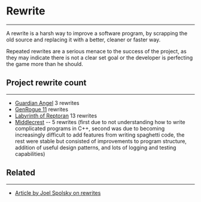 # Rewrite

---

A rewrite is a harsh way to improve a software program, by scrapping the old source and replacing it with a better, cleaner or faster way.  

Repeated rewrites are a serious menace to the success of the project, as they may indicate there is not a clear set goal or the developer is perfecting the game more than he should.  

## Project rewrite count

---

* [Guardian Angel](../../../game/guardian_angel.md) 3 rewrites
* [GenRogue 11](../../../game/genrogue.md) rewrites
* [Labyrinth of Reptoran](../../../game/labyrinth_of_reptoran.md) 13 rewrites
* [Middlecrest](../../../game/middlecrest.md) -- 5 rewrites (first due to not understanding how to write complicated programs in C++, second was due to becoming increasingly difficult to add features from writing spaghetti code, the rest were stable but consisted of improvements to program structure, addition of useful design patterns, and lots of logging and testing capabilities)  

## Related

---

* [Article by Joel Spolsky on rewrites](http://www.joelonsoftware.com/articles/fog0000000069.html)

